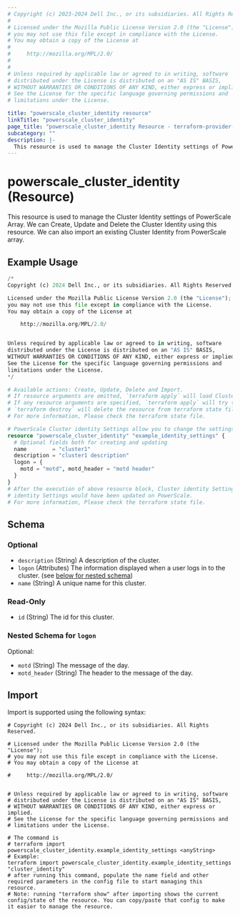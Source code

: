 ```yaml
---
# Copyright (c) 2023-2024 Dell Inc., or its subsidiaries. All Rights Reserved.
#
# Licensed under the Mozilla Public License Version 2.0 (the "License");
# you may not use this file except in compliance with the License.
# You may obtain a copy of the License at
#
#     http://mozilla.org/MPL/2.0/
#
#
# Unless required by applicable law or agreed to in writing, software
# distributed under the License is distributed on an "AS IS" BASIS,
# WITHOUT WARRANTIES OR CONDITIONS OF ANY KIND, either express or implied.
# See the License for the specific language governing permissions and
# limitations under the License.

title: "powerscale_cluster_identity resource"
linkTitle: "powerscale_cluster_identity"
page_title: "powerscale_cluster_identity Resource - terraform-provider-powerscale"
subcategory: ""
description: |-
  This resource is used to manage the Cluster Identity settings of PowerScale Array. We can Create, Update and Delete the Cluster Identity using this resource. We can also import an existing Cluster Identity from PowerScale array.
---
```


# powerscale_cluster_identity (Resource)

This resource is used to manage the Cluster Identity settings of PowerScale Array. We can Create, Update and Delete the Cluster Identity using this resource. We can also import an existing Cluster Identity from PowerScale array.


## Example Usage

```terraform
/*
Copyright (c) 2024 Dell Inc., or its subsidiaries. All Rights Reserved.

Licensed under the Mozilla Public License Version 2.0 (the "License");
you may not use this file except in compliance with the License.
You may obtain a copy of the License at

    http://mozilla.org/MPL/2.0/


Unless required by applicable law or agreed to in writing, software
distributed under the License is distributed on an "AS IS" BASIS,
WITHOUT WARRANTIES OR CONDITIONS OF ANY KIND, either express or implied.
See the License for the specific language governing permissions and
limitations under the License.
*/

# Available actions: Create, Update, Delete and Import.
# If resource arguments are omitted, `terraform apply` will load Cluster identity Settings from PowerScale, and save to terraform state file.
# If any resource arguments are specified, `terraform apply` will try to load Cluster identity Settings (if not loaded) and update the settings.
# `terraform destroy` will delete the resource from terraform state file rather than deleting identity Settings from PowerScale.
# For more information, Please check the terraform state file.

# PowerScale Cluster identity Settings allow you to change the settings of identity
resource "powerscale_cluster_identity" "example_identity_settings" {
  # Optional fields both for creating and updating
  name        = "cluster1"
  description = "cluster1 description"
  logon = {
    motd = "motd", motd_header = "motd header"
  }
}
# After the execution of above resource block, Cluster identity Settings would have been cached in terraform state file, or
# identity Settings would have been updated on PowerScale.
# For more information, Please check the terraform state file.
```

<!-- schema generated by tfplugindocs -->
## Schema

### Optional

- `description` (String) A description of the cluster.
- `logon` (Attributes) The information displayed when a user logs in to the cluster. (see [below for nested schema](#nestedatt--logon))
- `name` (String) A unique name for this cluster.

### Read-Only

- `id` (String) The id for this cluster.

<a id="nestedatt--logon"></a>
### Nested Schema for `logon`

Optional:

- `motd` (String) The message of the day.
- `motd_header` (String) The header to the message of the day.

## Import

Import is supported using the following syntax:

```shell
# Copyright (c) 2024 Dell Inc., or its subsidiaries. All Rights Reserved.

# Licensed under the Mozilla Public License Version 2.0 (the "License");
# you may not use this file except in compliance with the License.
# You may obtain a copy of the License at

#     http://mozilla.org/MPL/2.0/


# Unless required by applicable law or agreed to in writing, software
# distributed under the License is distributed on an "AS IS" BASIS,
# WITHOUT WARRANTIES OR CONDITIONS OF ANY KIND, either express or implied.
# See the License for the specific language governing permissions and
# limitations under the License.

# The command is
# terraform import powerscale_cluster_identity.example_identity_settings <anyString>
# Example:
terraform import powerscale_cluster_identity.example_identity_settings "cluster_identity"
# after running this command, populate the name field and other required parameters in the config file to start managing this resource.
# Note: running "terraform show" after importing shows the current config/state of the resource. You can copy/paste that config to make it easier to manage the resource.
```